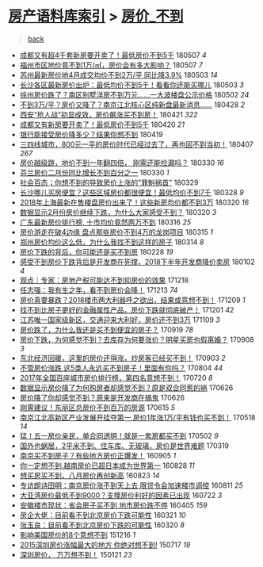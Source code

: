 [房产语料库索引](../../README.md)  > [房价_不到](房价_不到.md)
====
> [back](../README.md)

- [成都又有超4千套新房要开卖了！最低房价不到5千](http://jkwz.applinzi.com/ittc/7100440340286931975.html#%E6%88%90%E9%83%BD%E5%8F%88%E6%9C%89%E8%B6%854%E5%8D%83%E5%A5%97%E6%96%B0%E6%88%BF%E8%A6%81%E5%BC%80%E5%8D%96%E4%BA%86%EF%BC%81%E6%9C%80%E4%BD%8E%E6%88%BF%E4%BB%B7%E4%B8%8D%E5%88%B05%E5%8D%83) 180507 *4* 
- [福州市区地价竟不到1万/㎡，房价会有多大影响？](http://jkwz.applinzi.com/ittc/7100363586033681419.html#%E7%A6%8F%E5%B7%9E%E5%B8%82%E5%8C%BA%E5%9C%B0%E4%BB%B7%E7%AB%9F%E4%B8%8D%E5%88%B01%E4%B8%87%2F%E3%8E%A1%EF%BC%8C%E6%88%BF%E4%BB%B7%E4%BC%9A%E6%9C%89%E5%A4%9A%E5%A4%A7%E5%BD%B1%E5%93%8D%EF%BC%9F) 180507 *7* 
- [苏州最新房价地4月成交均价不到2万/平 同比降3.9%](http://jkwz.applinzi.com/ittc/7098928298480632843.html#%E8%8B%8F%E5%B7%9E%E6%9C%80%E6%96%B0%E6%88%BF%E4%BB%B7%E5%9C%B04%E6%9C%88%E6%88%90%E4%BA%A4%E5%9D%87%E4%BB%B7%E4%B8%8D%E5%88%B02%E4%B8%87%2F%E5%B9%B3+%E5%90%8C%E6%AF%94%E9%99%8D3.9%25) 180503 *14* 
- [长沙各区最新房价出炉：最低均价不到5千！看看你还能买哪儿](http://jkwz.applinzi.com/ittc/7098910392141218826.html#%E9%95%BF%E6%B2%99%E5%90%84%E5%8C%BA%E6%9C%80%E6%96%B0%E6%88%BF%E4%BB%B7%E5%87%BA%E7%82%89%EF%BC%9A%E6%9C%80%E4%BD%8E%E5%9D%87%E4%BB%B7%E4%B8%8D%E5%88%B05%E5%8D%83%EF%BC%81%E7%9C%8B%E7%9C%8B%E4%BD%A0%E8%BF%98%E8%83%BD%E4%B9%B0%E5%93%AA%E5%84%BF) 180503 *3* 
- [徐州房价跌了？南区别墅洋房不到万元……一大波楼盘公示价格](http://jkwz.applinzi.com/ittc/7098581117080962065.html#%E5%BE%90%E5%B7%9E%E6%88%BF%E4%BB%B7%E8%B7%8C%E4%BA%86%EF%BC%9F%E5%8D%97%E5%8C%BA%E5%88%AB%E5%A2%85%E6%B4%8B%E6%88%BF%E4%B8%8D%E5%88%B0%E4%B8%87%E5%85%83%E2%80%A6%E2%80%A6%E4%B8%80%E5%A4%A7%E6%B3%A2%E6%A5%BC%E7%9B%98%E5%85%AC%E7%A4%BA%E4%BB%B7%E6%A0%BC) 180502 *24* 
- [不到3万/平？房价又降了？南京江北核心区纯新盘最新消息……](http://jkwz.applinzi.com/ittc/7097149500789621767.html#%E4%B8%8D%E5%88%B03%E4%B8%87%2F%E5%B9%B3%EF%BC%9F%E6%88%BF%E4%BB%B7%E5%8F%88%E9%99%8D%E4%BA%86%EF%BC%9F%E5%8D%97%E4%BA%AC%E6%B1%9F%E5%8C%97%E6%A0%B8%E5%BF%83%E5%8C%BA%E7%BA%AF%E6%96%B0%E7%9B%98%E6%9C%80%E6%96%B0%E6%B6%88%E6%81%AF%E2%80%A6%E2%80%A6) 180428 *2* 
- [西安“抢人战”初显成效，房价飙涨买不到房！](http://jkwz.applinzi.com/ittc/7094467859331941383.html#%E8%A5%BF%E5%AE%89%E2%80%9C%E6%8A%A2%E4%BA%BA%E6%88%98%E2%80%9D%E5%88%9D%E6%98%BE%E6%88%90%E6%95%88%EF%BC%8C%E6%88%BF%E4%BB%B7%E9%A3%99%E6%B6%A8%E4%B9%B0%E4%B8%8D%E5%88%B0%E6%88%BF%EF%BC%81) 180421 *322* 
- [成都又有新房要开卖了！最低房价不到5千](http://jkwz.applinzi.com/ittc/7094008691508642827.html#%E6%88%90%E9%83%BD%E5%8F%88%E6%9C%89%E6%96%B0%E6%88%BF%E8%A6%81%E5%BC%80%E5%8D%96%E4%BA%86%EF%BC%81%E6%9C%80%E4%BD%8E%E6%88%BF%E4%BB%B7%E4%B8%8D%E5%88%B05%E5%8D%83) 180420 *21* 
- [银行能接受房价降多少？结果你想不到](http://jkwz.applinzi.com/ittc/7093651047967097867.html#%E9%93%B6%E8%A1%8C%E8%83%BD%E6%8E%A5%E5%8F%97%E6%88%BF%E4%BB%B7%E9%99%8D%E5%A4%9A%E5%B0%91%EF%BC%9F%E7%BB%93%E6%9E%9C%E4%BD%A0%E6%83%B3%E4%B8%8D%E5%88%B0) 180419  
- [三四线城市，800元一平的房价时代已经过去了，再也回不到当初！](http://jkwz.applinzi.com/ittc/7089213328658531339.html#%E4%B8%89%E5%9B%9B%E7%BA%BF%E5%9F%8E%E5%B8%82%EF%BC%8C800%E5%85%83%E4%B8%80%E5%B9%B3%E7%9A%84%E6%88%BF%E4%BB%B7%E6%97%B6%E4%BB%A3%E5%B7%B2%E7%BB%8F%E8%BF%87%E5%8E%BB%E4%BA%86%EF%BC%8C%E5%86%8D%E4%B9%9F%E5%9B%9E%E4%B8%8D%E5%88%B0%E5%BD%93%E5%88%9D%EF%BC%81) 180407 *267* 
- [房价越级跳，地价不到一年翻四倍， 刚需还能捡漏吗？](http://jkwz.applinzi.com/ittc/7086249502627595275.html#%E6%88%BF%E4%BB%B7%E8%B6%8A%E7%BA%A7%E8%B7%B3%EF%BC%8C%E5%9C%B0%E4%BB%B7%E4%B8%8D%E5%88%B0%E4%B8%80%E5%B9%B4%E7%BF%BB%E5%9B%9B%E5%80%8D%EF%BC%8C+%E5%88%9A%E9%9C%80%E8%BF%98%E8%83%BD%E6%8D%A1%E6%BC%8F%E5%90%97%EF%BC%9F) 180330 *16* 
- [芬兰房价二月份同比增长不到百分之一](http://jkwz.applinzi.com/ittc/7085848618445833226.html#%E8%8A%AC%E5%85%B0%E6%88%BF%E4%BB%B7%E4%BA%8C%E6%9C%88%E4%BB%BD%E5%90%8C%E6%AF%94%E5%A2%9E%E9%95%BF%E4%B8%8D%E5%88%B0%E7%99%BE%E5%88%86%E4%B9%8B%E4%B8%80) 180330 *1* 
- [社会百态；你想不到的导致房价上涨的&quot;罪魁祸首&quot;](http://jkwz.applinzi.com/ittc/7085800087441900561.html#%E7%A4%BE%E4%BC%9A%E7%99%BE%E6%80%81%EF%BC%9B%E4%BD%A0%E6%83%B3%E4%B8%8D%E5%88%B0%E7%9A%84%E5%AF%BC%E8%87%B4%E6%88%BF%E4%BB%B7%E4%B8%8A%E6%B6%A8%E7%9A%84%26quot%3B%E7%BD%AA%E9%AD%81%E7%A5%B8%E9%A6%96%26quot%3B) 180329  
- [长沙哪儿买房便宜？这些区域房价都很便宜！最低均价不到7千](http://jkwz.applinzi.com/ittc/7085526975278220298.html#%E9%95%BF%E6%B2%99%E5%93%AA%E5%84%BF%E4%B9%B0%E6%88%BF%E4%BE%BF%E5%AE%9C%EF%BC%9F%E8%BF%99%E4%BA%9B%E5%8C%BA%E5%9F%9F%E6%88%BF%E4%BB%B7%E9%83%BD%E5%BE%88%E4%BE%BF%E5%AE%9C%EF%BC%81%E6%9C%80%E4%BD%8E%E5%9D%87%E4%BB%B7%E4%B8%8D%E5%88%B07%E5%8D%83) 180328 *9* 
- [2018年上海最新在售楼盘房价出来了！这些新房均价都不到3万](http://jkwz.applinzi.com/ittc/7082577876421706758.html#2018%E5%B9%B4%E4%B8%8A%E6%B5%B7%E6%9C%80%E6%96%B0%E5%9C%A8%E5%94%AE%E6%A5%BC%E7%9B%98%E6%88%BF%E4%BB%B7%E5%87%BA%E6%9D%A5%E4%BA%86%EF%BC%81%E8%BF%99%E4%BA%9B%E6%96%B0%E6%88%BF%E5%9D%87%E4%BB%B7%E9%83%BD%E4%B8%8D%E5%88%B03%E4%B8%87) 180320 *16* 
- [数据显示2月份房价继续下跌，为什么大家感受不到？](http://jkwz.applinzi.com/ittc/7082484225834222609.html#%E6%95%B0%E6%8D%AE%E6%98%BE%E7%A4%BA2%E6%9C%88%E4%BB%BD%E6%88%BF%E4%BB%B7%E7%BB%A7%E7%BB%AD%E4%B8%8B%E8%B7%8C%EF%BC%8C%E4%B8%BA%E4%BB%80%E4%B9%88%E5%A4%A7%E5%AE%B6%E6%84%9F%E5%8F%97%E4%B8%8D%E5%88%B0%EF%BC%9F) 180320 *3* 
- [广东最新房价排行榜, 十市均价竟然两万不到](http://jkwz.applinzi.com/ittc/7081216641872692241.html#%E5%B9%BF%E4%B8%9C%E6%9C%80%E6%96%B0%E6%88%BF%E4%BB%B7%E6%8E%92%E8%A1%8C%E6%A6%9C%2C+%E5%8D%81%E5%B8%82%E5%9D%87%E4%BB%B7%E7%AB%9F%E7%84%B6%E4%B8%A4%E4%B8%87%E4%B8%8D%E5%88%B0) 180316 *25* 
- [房价游走在破4边缘 盘点那些房价不到4万的龙岗项目](http://jkwz.applinzi.com/ittc/7080761664746292230.html#%E6%88%BF%E4%BB%B7%E6%B8%B8%E8%B5%B0%E5%9C%A8%E7%A0%B44%E8%BE%B9%E7%BC%98+%E7%9B%98%E7%82%B9%E9%82%A3%E4%BA%9B%E6%88%BF%E4%BB%B7%E4%B8%8D%E5%88%B04%E4%B8%87%E7%9A%84%E9%BE%99%E5%B2%97%E9%A1%B9%E7%9B%AE) 180315 *1* 
- [郑州房价均价这么低，为什么我找不到这样的房子](http://jkwz.applinzi.com/ittc/7080267849807692816.html#%E9%83%91%E5%B7%9E%E6%88%BF%E4%BB%B7%E5%9D%87%E4%BB%B7%E8%BF%99%E4%B9%88%E4%BD%8E%EF%BC%8C%E4%B8%BA%E4%BB%80%E4%B9%88%E6%88%91%E6%89%BE%E4%B8%8D%E5%88%B0%E8%BF%99%E6%A0%B7%E7%9A%84%E6%88%BF%E5%AD%90) 180314 *8* 
- [房价下跌的背后，你可能还是买不到房](http://jkwz.applinzi.com/ittc/7074873755358987280.html#%E6%88%BF%E4%BB%B7%E4%B8%8B%E8%B7%8C%E7%9A%84%E8%83%8C%E5%90%8E%EF%BC%8C%E4%BD%A0%E5%8F%AF%E8%83%BD%E8%BF%98%E6%98%AF%E4%B9%B0%E4%B8%8D%E5%88%B0%E6%88%BF) 180228 *19* 
- [感受不到房价下跌背后是开发商在死撑，2018下半年开发商降价卖房](http://jkwz.applinzi.com/ittc/7053931332491543568.html#%E6%84%9F%E5%8F%97%E4%B8%8D%E5%88%B0%E6%88%BF%E4%BB%B7%E4%B8%8B%E8%B7%8C%E8%83%8C%E5%90%8E%E6%98%AF%E5%BC%80%E5%8F%91%E5%95%86%E5%9C%A8%E6%AD%BB%E6%92%91%EF%BC%8C2018%E4%B8%8B%E5%8D%8A%E5%B9%B4%E5%BC%80%E5%8F%91%E5%95%86%E9%99%8D%E4%BB%B7%E5%8D%96%E6%88%BF) 180102 *4* 
- [观点｜专家：房地产税可能达不到抑房价的效果](http://jkwz.applinzi.com/ittc/7048424540210725905.html#%E8%A7%82%E7%82%B9%EF%BD%9C%E4%B8%93%E5%AE%B6%EF%BC%9A%E6%88%BF%E5%9C%B0%E4%BA%A7%E7%A8%8E%E5%8F%AF%E8%83%BD%E8%BE%BE%E4%B8%8D%E5%88%B0%E6%8A%91%E6%88%BF%E4%BB%B7%E7%9A%84%E6%95%88%E6%9E%9C) 171218  
- [任志强：我有生之年，看不到房价会降！](http://jkwz.applinzi.com/ittc/7039440870640714769.html#%E4%BB%BB%E5%BF%97%E5%BC%BA%EF%BC%9A%E6%88%91%E6%9C%89%E7%94%9F%E4%B9%8B%E5%B9%B4%EF%BC%8C%E7%9C%8B%E4%B8%8D%E5%88%B0%E6%88%BF%E4%BB%B7%E4%BC%9A%E9%99%8D%EF%BC%81) 171213 *74* 
- [房价真要暴跌？2018楼市两大利器呼之欲出，结果或意想不到！](http://jkwz.applinzi.com/ittc/7045036491351262224.html#%E6%88%BF%E4%BB%B7%E7%9C%9F%E8%A6%81%E6%9A%B4%E8%B7%8C%EF%BC%9F2018%E6%A5%BC%E5%B8%82%E4%B8%A4%E5%A4%A7%E5%88%A9%E5%99%A8%E5%91%BC%E4%B9%8B%E6%AC%B2%E5%87%BA%EF%BC%8C%E7%BB%93%E6%9E%9C%E6%88%96%E6%84%8F%E6%83%B3%E4%B8%8D%E5%88%B0%EF%BC%81) 171209 *1* 
- [找不到比房子更好的金融属性产品，房价下跌就彻底破产！](http://jkwz.applinzi.com/ittc/7042191982225523728.html#%E6%89%BE%E4%B8%8D%E5%88%B0%E6%AF%94%E6%88%BF%E5%AD%90%E6%9B%B4%E5%A5%BD%E7%9A%84%E9%87%91%E8%9E%8D%E5%B1%9E%E6%80%A7%E4%BA%A7%E5%93%81%EF%BC%8C%E6%88%BF%E4%BB%B7%E4%B8%8B%E8%B7%8C%E5%B0%B1%E5%BD%BB%E5%BA%95%E7%A0%B4%E4%BA%A7%EF%BC%81) 171201 *42* 
- [江苏唯一国家级新区，交通迎来大利好，房价还不到3万](http://jkwz.applinzi.com/ittc/7033999812825973776.html#%E6%B1%9F%E8%8B%8F%E5%94%AF%E4%B8%80%E5%9B%BD%E5%AE%B6%E7%BA%A7%E6%96%B0%E5%8C%BA%EF%BC%8C%E4%BA%A4%E9%80%9A%E8%BF%8E%E6%9D%A5%E5%A4%A7%E5%88%A9%E5%A5%BD%EF%BC%8C%E6%88%BF%E4%BB%B7%E8%BF%98%E4%B8%8D%E5%88%B03%E4%B8%87) 171109 *3* 
- [房价跌了，为什么我还是买不到便宜的房子？](http://jkwz.applinzi.com/ittc/7015021084683011089.html#%E6%88%BF%E4%BB%B7%E8%B7%8C%E4%BA%86%EF%BC%8C%E4%B8%BA%E4%BB%80%E4%B9%88%E6%88%91%E8%BF%98%E6%98%AF%E4%B9%B0%E4%B8%8D%E5%88%B0%E4%BE%BF%E5%AE%9C%E7%9A%84%E6%88%BF%E5%AD%90%EF%BC%9F) 170919 *78* 
- [房价下跌，为何感觉不到？去库存为何要涨价？明星买房也假离婚？](http://jkwz.applinzi.com/ittc/7010972763853161488.html#%E6%88%BF%E4%BB%B7%E4%B8%8B%E8%B7%8C%EF%BC%8C%E4%B8%BA%E4%BD%95%E6%84%9F%E8%A7%89%E4%B8%8D%E5%88%B0%EF%BC%9F%E5%8E%BB%E5%BA%93%E5%AD%98%E4%B8%BA%E4%BD%95%E8%A6%81%E6%B6%A8%E4%BB%B7%EF%BC%9F%E6%98%8E%E6%98%9F%E4%B9%B0%E6%88%BF%E4%B9%9F%E5%81%87%E7%A6%BB%E5%A9%9A%EF%BC%9F) 170908 *3* 
- [东北经济回暖，这里的房价还得涨，炒房客已经买不到！](http://jkwz.applinzi.com/ittc/7009186218791928849.html#%E4%B8%9C%E5%8C%97%E7%BB%8F%E6%B5%8E%E5%9B%9E%E6%9A%96%EF%BC%8C%E8%BF%99%E9%87%8C%E7%9A%84%E6%88%BF%E4%BB%B7%E8%BF%98%E5%BE%97%E6%B6%A8%EF%BC%8C%E7%82%92%E6%88%BF%E5%AE%A2%E5%B7%B2%E7%BB%8F%E4%B9%B0%E4%B8%8D%E5%88%B0%EF%BC%81) 170903 *2* 
- [不管房价涨跌 这5类人永远买不到房子！里面有你吗？](http://jkwz.applinzi.com/ittc/6997888305998595088.html#%E4%B8%8D%E7%AE%A1%E6%88%BF%E4%BB%B7%E6%B6%A8%E8%B7%8C+%E8%BF%995%E7%B1%BB%E4%BA%BA%E6%B0%B8%E8%BF%9C%E4%B9%B0%E4%B8%8D%E5%88%B0%E6%88%BF%E5%AD%90%EF%BC%81%E9%87%8C%E9%9D%A2%E6%9C%89%E4%BD%A0%E5%90%97%EF%BC%9F) 170804 *44* 
- [2017年全国百座城市房价排行榜，第四名意想不到！](http://jkwz.applinzi.com/ittc/6992331570919506960.html#2017%E5%B9%B4%E5%85%A8%E5%9B%BD%E7%99%BE%E5%BA%A7%E5%9F%8E%E5%B8%82%E6%88%BF%E4%BB%B7%E6%8E%92%E8%A1%8C%E6%A6%9C%EF%BC%8C%E7%AC%AC%E5%9B%9B%E5%90%8D%E6%84%8F%E6%83%B3%E4%B8%8D%E5%88%B0%EF%BC%81) 170720 *8* 
- [数据显示房价降了为何购房者却感觉不到？原是双合同惹的祸](http://jkwz.applinzi.com/ittc/6983473029831984132.html#%E6%95%B0%E6%8D%AE%E6%98%BE%E7%A4%BA%E6%88%BF%E4%BB%B7%E9%99%8D%E4%BA%86%E4%B8%BA%E4%BD%95%E8%B4%AD%E6%88%BF%E8%80%85%E5%8D%B4%E6%84%9F%E8%A7%89%E4%B8%8D%E5%88%B0%EF%BC%9F%E5%8E%9F%E6%98%AF%E5%8F%8C%E5%90%88%E5%90%8C%E6%83%B9%E7%9A%84%E7%A5%B8) 170626  
- [房价降了你却感觉不到？原来是开发商在搞鬼](http://jkwz.applinzi.com/ittc/6983414115786556420.html#%E6%88%BF%E4%BB%B7%E9%99%8D%E4%BA%86%E4%BD%A0%E5%8D%B4%E6%84%9F%E8%A7%89%E4%B8%8D%E5%88%B0%EF%BC%9F%E5%8E%9F%E6%9D%A5%E6%98%AF%E5%BC%80%E5%8F%91%E5%95%86%E5%9C%A8%E6%90%9E%E9%AC%BC) 170626  
- [刚需建议！东丽区总房价不到百万的房源](http://jkwz.applinzi.com/ittc/6979415602891326468.html#%E5%88%9A%E9%9C%80%E5%BB%BA%E8%AE%AE%EF%BC%81%E4%B8%9C%E4%B8%BD%E5%8C%BA%E6%80%BB%E6%88%BF%E4%BB%B7%E4%B8%8D%E5%88%B0%E7%99%BE%E4%B8%87%E7%9A%84%E6%88%BF%E6%BA%90) 170615 *5* 
- [南京江北高新区产业发展开挂夺第一 房价1年涨1万/平有钱也买不到！](http://jkwz.applinzi.com/ittc/6968959375614936069.html#%E5%8D%97%E4%BA%AC%E6%B1%9F%E5%8C%97%E9%AB%98%E6%96%B0%E5%8C%BA%E4%BA%A7%E4%B8%9A%E5%8F%91%E5%B1%95%E5%BC%80%E6%8C%82%E5%A4%BA%E7%AC%AC%E4%B8%80+%E6%88%BF%E4%BB%B71%E5%B9%B4%E6%B6%A81%E4%B8%87%2F%E5%B9%B3%E6%9C%89%E9%92%B1%E4%B9%9F%E4%B9%B0%E4%B8%8D%E5%88%B0%EF%BC%81) 170518 *14* 
- [猛！五一房价亲民，单合同透明！就是一套房都买不到](http://jkwz.applinzi.com/ittc/6963085498632373252.html#%E7%8C%9B%EF%BC%81%E4%BA%94%E4%B8%80%E6%88%BF%E4%BB%B7%E4%BA%B2%E6%B0%91%EF%BC%8C%E5%8D%95%E5%90%88%E5%90%8C%E9%80%8F%E6%98%8E%EF%BC%81%E5%B0%B1%E6%98%AF%E4%B8%80%E5%A5%97%E6%88%BF%E9%83%BD%E4%B9%B0%E4%B8%8D%E5%88%B0) 170502 *9* 
- [国外也蜗居，2平米不到、住车库、无玻璃，房价是世界难题](http://jkwz.applinzi.com/ittc/6946691115246945284.html#%E5%9B%BD%E5%A4%96%E4%B9%9F%E8%9C%97%E5%B1%85%EF%BC%8C2%E5%B9%B3%E7%B1%B3%E4%B8%8D%E5%88%B0%E3%80%81%E4%BD%8F%E8%BD%A6%E5%BA%93%E3%80%81%E6%97%A0%E7%8E%BB%E7%92%83%EF%BC%8C%E6%88%BF%E4%BB%B7%E6%98%AF%E4%B8%96%E7%95%8C%E9%9A%BE%E9%A2%98) 170319  
- [南京买不到房子？有些地方房价正爆发！](http://jkwz.applinzi.com/ittc/6874494607483732996.html#%E5%8D%97%E4%BA%AC%E4%B9%B0%E4%B8%8D%E5%88%B0%E6%88%BF%E5%AD%90%EF%BC%9F%E6%9C%89%E4%BA%9B%E5%9C%B0%E6%96%B9%E6%88%BF%E4%BB%B7%E6%AD%A3%E7%88%86%E5%8F%91%EF%BC%81) 160905 *1* 
- [你一定想不到.越南房价已超日本成为世界第一](http://jkwz.applinzi.com/ittc/6871166826821714948.html#%E4%BD%A0%E4%B8%80%E5%AE%9A%E6%83%B3%E4%B8%8D%E5%88%B0.%E8%B6%8A%E5%8D%97%E6%88%BF%E4%BB%B7%E5%B7%B2%E8%B6%85%E6%97%A5%E6%9C%AC%E6%88%90%E4%B8%BA%E4%B8%96%E7%95%8C%E7%AC%AC%E4%B8%80) 160828 *11* 
- [想买房买不到，八月房价再创新高](http://jkwz.applinzi.com/ittc/6869578114597913605.html#%E6%83%B3%E4%B9%B0%E6%88%BF%E4%B9%B0%E4%B8%8D%E5%88%B0%EF%BC%8C%E5%85%AB%E6%9C%88%E6%88%BF%E4%BB%B7%E5%86%8D%E5%88%9B%E6%96%B0%E9%AB%98) 160823 *14* 
- [专访朗诗田明：南京房价涨不到天上去  限贷令会加速楼市调控](http://jkwz.applinzi.com/ittc/6865222734648443909.html#%E4%B8%93%E8%AE%BF%E6%9C%97%E8%AF%97%E7%94%B0%E6%98%8E%EF%BC%9A%E5%8D%97%E4%BA%AC%E6%88%BF%E4%BB%B7%E6%B6%A8%E4%B8%8D%E5%88%B0%E5%A4%A9%E4%B8%8A%E5%8E%BB++%E9%99%90%E8%B4%B7%E4%BB%A4%E4%BC%9A%E5%8A%A0%E9%80%9F%E6%A5%BC%E5%B8%82%E8%B0%83%E6%8E%A7) 160811 *25* 
- [大亚湾房价最低不到9000？支撑房价利好的因素已出现](http://jkwz.applinzi.com/ittc/6857695642478183428.html#%E5%A4%A7%E4%BA%9A%E6%B9%BE%E6%88%BF%E4%BB%B7%E6%9C%80%E4%BD%8E%E4%B8%8D%E5%88%B09000%EF%BC%9F%E6%94%AF%E6%92%91%E6%88%BF%E4%BB%B7%E5%88%A9%E5%A5%BD%E7%9A%84%E5%9B%A0%E7%B4%A0%E5%B7%B2%E5%87%BA%E7%8E%B0) 160722 *3* 
- [安徽楼市现状：省会房子买不到 地市房价跌不停](http://jkwz.applinzi.com/ittc/6817553993249063941.html#%E5%AE%89%E5%BE%BD%E6%A5%BC%E5%B8%82%E7%8E%B0%E7%8A%B6%EF%BC%9A%E7%9C%81%E4%BC%9A%E6%88%BF%E5%AD%90%E4%B9%B0%E4%B8%8D%E5%88%B0+%E5%9C%B0%E5%B8%82%E6%88%BF%E4%BB%B7%E8%B7%8C%E4%B8%8D%E5%81%9C) 160405 *159* 
- [房企大佬：目前看不到北京房价下跌可能性](http://jkwz.applinzi.com/ittc/6811876965518672900.html#%E6%88%BF%E4%BC%81%E5%A4%A7%E4%BD%AC%EF%BC%9A%E7%9B%AE%E5%89%8D%E7%9C%8B%E4%B8%8D%E5%88%B0%E5%8C%97%E4%BA%AC%E6%88%BF%E4%BB%B7%E4%B8%8B%E8%B7%8C%E5%8F%AF%E8%83%BD%E6%80%A7) 160321 *10* 
- [张玉良：目前看不到北京房价下跌的可能性](http://jkwz.applinzi.com/ittc/6811801269559624709.html#%E5%BC%A0%E7%8E%89%E8%89%AF%EF%BC%9A%E7%9B%AE%E5%89%8D%E7%9C%8B%E4%B8%8D%E5%88%B0%E5%8C%97%E4%BA%AC%E6%88%BF%E4%BB%B7%E4%B8%8B%E8%B7%8C%E7%9A%84%E5%8F%AF%E8%83%BD%E6%80%A7) 160320 *8* 
- [影响美国房价的8个意想不到](http://jkwz.applinzi.com/ittc/6776305145096963076.html#%E5%BD%B1%E5%93%8D%E7%BE%8E%E5%9B%BD%E6%88%BF%E4%BB%B7%E7%9A%848%E4%B8%AA%E6%84%8F%E6%83%B3%E4%B8%8D%E5%88%B0) 151216 *1* 
- [2015深圳房价涨幅最大的地方 你绝对想不到!](http://jkwz.applinzi.com/ittc/547650615082019679.html#2015%E6%B7%B1%E5%9C%B3%E6%88%BF%E4%BB%B7%E6%B6%A8%E5%B9%85%E6%9C%80%E5%A4%A7%E7%9A%84%E5%9C%B0%E6%96%B9+%E4%BD%A0%E7%BB%9D%E5%AF%B9%E6%83%B3%E4%B8%8D%E5%88%B0%21) 150717 *19* 
- [深圳房价， 万万想不到！](http://jkwz.applinzi.com/ittc/547650611387487740.html#%E6%B7%B1%E5%9C%B3%E6%88%BF%E4%BB%B7%EF%BC%8C+%E4%B8%87%E4%B8%87%E6%83%B3%E4%B8%8D%E5%88%B0%EF%BC%81) 150121 *23* 
